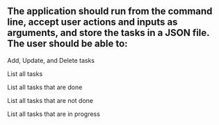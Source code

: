 ## The application should run from the command line, accept user actions and inputs as arguments, and store the tasks in a JSON file. The user should be able to:

Add, Update, and Delete tasks

List all tasks

List all tasks that are done

List all tasks that are not done

List all tasks that are in progress
